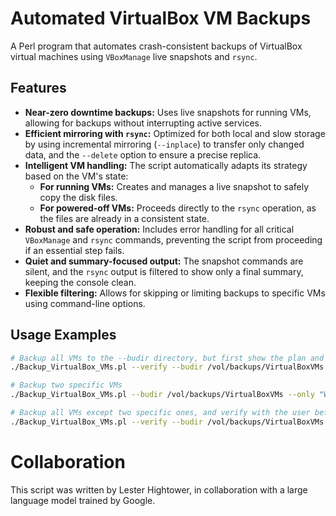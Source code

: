 # Automated VirtualBox VM Backups

A Perl program that automates crash-consistent backups of VirtualBox virtual machines using `VBoxManage` live snapshots and `rsync`.

## Features

*   **Near-zero downtime backups:** Uses live snapshots for running VMs, allowing for backups without interrupting active services.
*   **Efficient mirroring with `rsync`:** Optimized for both local and slow storage by using incremental mirroring (`--inplace`) to transfer only changed data, and the `--delete` option to ensure a precise replica.
*   **Intelligent VM handling:** The script automatically adapts its strategy based on the VM's state:
    *   **For running VMs:** Creates and manages a live snapshot to safely copy the disk files.
    *   **For powered-off VMs:** Proceeds directly to the `rsync` operation, as the files are already in a consistent state.
*   **Robust and safe operation:** Includes error handling for all critical `VBoxManage` and `rsync` commands, preventing the script from proceeding if an essential step fails.
*   **Quiet and summary-focused output:** The snapshot commands are silent, and the `rsync` output is filtered to show only a final summary, keeping the console clean.
*   **Flexible filtering:** Allows for skipping or limiting backups to specific VMs using command-line options.

## Usage Examples

```sh
# Backup all VMs to the --budir directory, but first show the plan and verify with the user
./Backup_VirtualBox_VMs.pl --verify --budir /vol/backups/VirtualBoxVMs

# Backup two specific VMs
./Backup_VirtualBox_VMs.pl --budir /vol/backups/VirtualBoxVMs --only "Win10 Dev" --only "Ubuntu Server"

# Backup all VMs except two specific ones, and verify with the user before proceeding
./Backup_VirtualBox_VMs.pl --verify --budir /vol/backups/VirtualBoxVMs --skip "Win7" --skip "Fedora39"
```

# Collaboration
This script was written by Lester Hightower, in collaboration with a large language model trained by Google. 
